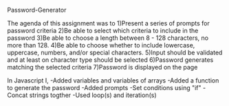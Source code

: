 Password-Generator

The agenda of this assignment was to
1)Present a series of prompts for password criteria
2)Be able to select which criteria to include in the password
3)Be able to choose a length between 8 - 128 characters, no more than 128.
4)Be able to choose whether to include lowercase, uppercase, numbers, and/or special characters.
5)Input should be validated and at least on character type should be selected
6)Password generates matching the selected criteria
7)Password is displayed on the page

In Javascript I,
-Added variables and variables of arrays
-Added a function to generate the password
-Added prompts
-Set conditions using "if"
-Concat strings togther
-Used loop(s) and iteration(s)
